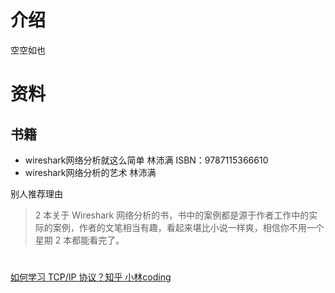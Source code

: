 # 介绍
空空如也

# 资料
## 书籍
* wireshark网络分析就这么简单 林沛满 ISBN：9787115366610
* wireshark网络分析的艺术 林沛满

别人推荐理由
>2 本关于 Wireshark 网络分析的书，书中的案例都是源于作者工作中的实际的案例，作者的文笔相当有趣，看起来堪比小说一样爽，相信你不用一个星期 2 本都能看完了。

# 
[如何学习 TCP/IP 协议？知乎 小林coding](https://www.zhihu.com/question/28943943)

